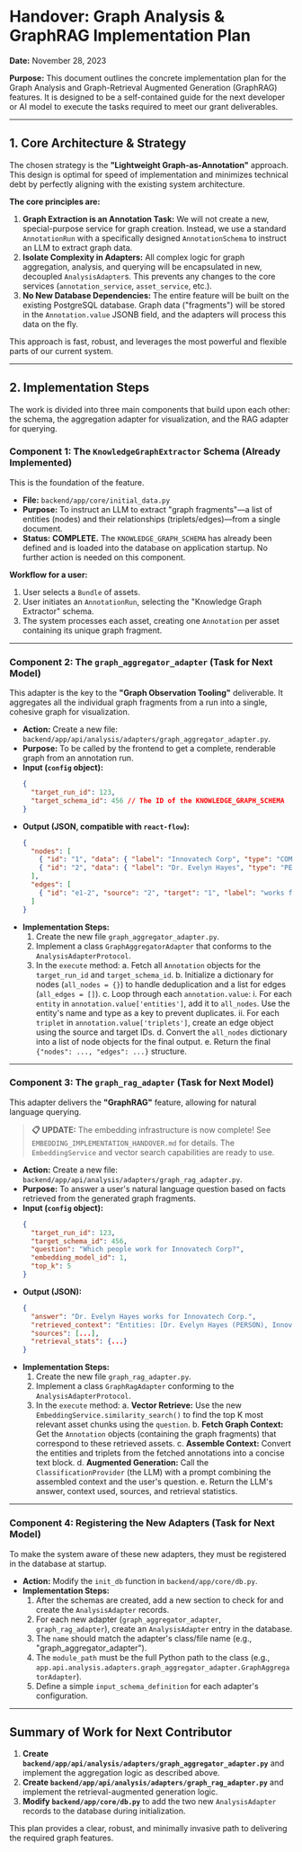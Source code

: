 # Handover: Graph Analysis & GraphRAG Implementation Plan

**Date:** November 28, 2023

**Purpose:** This document outlines the concrete implementation plan for the Graph Analysis and Graph-Retrieval Augmented Generation (GraphRAG) features. It is designed to be a self-contained guide for the next developer or AI model to execute the tasks required to meet our grant deliverables.

---

## 1. Core Architecture & Strategy

The chosen strategy is the **"Lightweight Graph-as-Annotation"** approach. This design is optimal for speed of implementation and minimizes technical debt by perfectly aligning with the existing system architecture.

**The core principles are:**

1.  **Graph Extraction is an Annotation Task:** We will not create a new, special-purpose service for graph creation. Instead, we use a standard `AnnotationRun` with a specifically designed `AnnotationSchema` to instruct an LLM to extract graph data.
2.  **Isolate Complexity in Adapters:** All complex logic for graph aggregation, analysis, and querying will be encapsulated in new, decoupled `AnalysisAdapter`s. This prevents any changes to the core services (`annotation_service`, `asset_service`, etc.).
3.  **No New Database Dependencies:** The entire feature will be built on the existing PostgreSQL database. Graph data ("fragments") will be stored in the `Annotation.value` JSONB field, and the adapters will process this data on the fly.

This approach is fast, robust, and leverages the most powerful and flexible parts of our current system.

---

## 2. Implementation Steps

The work is divided into three main components that build upon each other: the schema, the aggregation adapter for visualization, and the RAG adapter for querying.

### **Component 1: The `KnowledgeGraphExtractor` Schema (Already Implemented)**

This is the foundation of the feature.

*   **File:** `backend/app/core/initial_data.py`
*   **Purpose:** To instruct an LLM to extract "graph fragments"—a list of entities (nodes) and their relationships (triplets/edges)—from a single document.
*   **Status:** **COMPLETE.** The `KNOWLEDGE_GRAPH_SCHEMA` has already been defined and is loaded into the database on application startup. No further action is needed on this component.

**Workflow for a user:**
1. User selects a `Bundle` of assets.
2. User initiates an `AnnotationRun`, selecting the "Knowledge Graph Extractor" schema.
3. The system processes each asset, creating one `Annotation` per asset containing its unique graph fragment.

---

### **Component 2: The `graph_aggregator_adapter` (Task for Next Model)**

This adapter is the key to the **"Graph Observation Tooling"** deliverable. It aggregates all the individual graph fragments from a run into a single, cohesive graph for visualization.

*   **Action:** Create a new file: `backend/app/api/analysis/adapters/graph_aggregator_adapter.py`.
*   **Purpose:** To be called by the frontend to get a complete, renderable graph from an annotation run.
*   **Input (`config` object):**
    ```json
    {
      "target_run_id": 123,
      "target_schema_id": 456 // The ID of the KNOWLEDGE_GRAPH_SCHEMA
    }
    ```
*   **Output (JSON, compatible with `react-flow`):**
    ```json
    {
      "nodes": [
        { "id": "1", "data": { "label": "Innovatech Corp", "type": "COMPANY" } },
        { "id": "2", "data": { "label": "Dr. Evelyn Hayes", "type": "PERSON" } }
      ],
      "edges": [
        { "id": "e1-2", "source": "2", "target": "1", "label": "works for" }
      ]
    }
    ```
*   **Implementation Steps:**
    1.  Create the new file `graph_aggregator_adapter.py`.
    2.  Implement a class `GraphAggregatorAdapter` that conforms to the `AnalysisAdapterProtocol`.
    3.  In the `execute` method:
        a. Fetch all `Annotation` objects for the `target_run_id` and `target_schema_id`.
        b. Initialize a dictionary for nodes (`all_nodes = {}`) to handle deduplication and a list for edges (`all_edges = []`).
        c. Loop through each `annotation.value`:
            i.  For each `entity` in `annotation.value['entities']`, add it to `all_nodes`. Use the entity's name and type as a key to prevent duplicates.
            ii. For each `triplet` in `annotation.value['triplets']`, create an edge object using the source and target IDs.
        d. Convert the `all_nodes` dictionary into a list of node objects for the final output.
        e. Return the final `{"nodes": ..., "edges": ...}` structure.

---

### **Component 3: The `graph_rag_adapter` (Task for Next Model)**

This adapter delivers the **"GraphRAG"** feature, allowing for natural language querying.

> **📋 UPDATE:** The embedding infrastructure is now complete! See `EMBEDDING_IMPLEMENTATION_HANDOVER.md` for details. The `EmbeddingService` and vector search capabilities are ready to use.

*   **Action:** Create a new file: `backend/app/api/analysis/adapters/graph_rag_adapter.py`.
*   **Purpose:** To answer a user's natural language question based on facts retrieved from the generated graph fragments.
*   **Input (`config` object):**
    ```json
    {
      "target_run_id": 123,
      "target_schema_id": 456,
      "question": "Which people work for Innovatech Corp?",
      "embedding_model_id": 1,
      "top_k": 5
    }
    ```
*   **Output (JSON):**
    ```json
    {
      "answer": "Dr. Evelyn Hayes works for Innovatech Corp.",
      "retrieved_context": "Entities: [Dr. Evelyn Hayes (PERSON), Innovatech Corp (COMPANY)]. Triplets: [Dr. Evelyn Hayes -> works for -> Innovatech Corp].",
      "sources": [...],
      "retrieval_stats": {...}
    }
    ```
*   **Implementation Steps:**
    1.  Create the new file `graph_rag_adapter.py`.
    2.  Implement a class `GraphRagAdapter` conforming to the `AnalysisAdapterProtocol`. 
    3.  In the `execute` method:
        a. **Vector Retrieve:** Use the new `EmbeddingService.similarity_search()` to find the top K most relevant asset chunks using the `question`.
        b. **Fetch Graph Context:** Get the `Annotation` objects (containing the graph fragments) that correspond to these retrieved assets.
        c. **Assemble Context:** Convert the entities and triplets from the fetched annotations into a concise text block.
        d. **Augmented Generation:** Call the `ClassificationProvider` (the LLM) with a prompt combining the assembled context and the user's question.
        e. Return the LLM's answer, context used, sources, and retrieval statistics.

---

### **Component 4: Registering the New Adapters (Task for Next Model)**

To make the system aware of these new adapters, they must be registered in the database at startup.

*   **Action:** Modify the `init_db` function in `backend/app/core/db.py`.
*   **Implementation Steps:**
    1.  After the schemas are created, add a new section to check for and create the `AnalysisAdapter` records.
    2.  For each new adapter (`graph_aggregator_adapter`, `graph_rag_adapter`), create an `AnalysisAdapter` entry in the database.
    3.  The `name` should match the adapter's class/file name (e.g., "graph_aggregator_adapter").
    4.  The `module_path` must be the full Python path to the class (e.g., `app.api.analysis.adapters.graph_aggregator_adapter.GraphAggregatorAdapter`).
    5.  Define a simple `input_schema_definition` for each adapter's configuration.

---

## Summary of Work for Next Contributor

1.  **Create `backend/app/api/analysis/adapters/graph_aggregator_adapter.py`** and implement the aggregation logic as described above.
2.  **Create `backend/app/api/analysis/adapters/graph_rag_adapter.py`** and implement the retrieval-augmented generation logic.
3.  **Modify `backend/app/core/db.py`** to add the two new `AnalysisAdapter` records to the database during initialization.

This plan provides a clear, robust, and minimally invasive path to delivering the required graph features. 